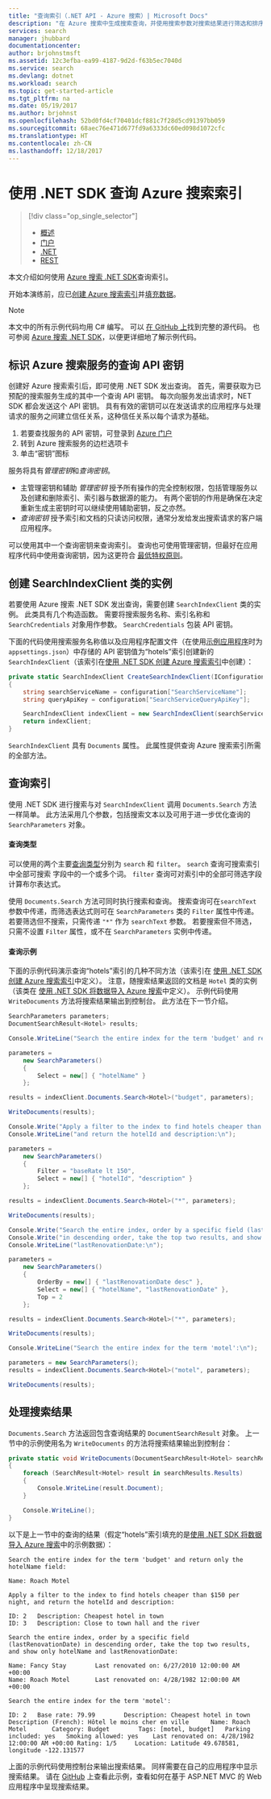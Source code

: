 ```yaml
---
title: "查询索引（.NET API - Azure 搜索）| Microsoft Docs"
description: "在 Azure 搜索中生成搜索查询，并使用搜索参数对搜索结果进行筛选和排序。"
services: search
manager: jhubbard
documentationcenter: 
author: brjohnstmsft
ms.assetid: 12c3efba-ea99-4187-9d2d-f63b5ec7040d
ms.service: search
ms.devlang: dotnet
ms.workload: search
ms.topic: get-started-article
ms.tgt_pltfrm: na
ms.date: 05/19/2017
ms.author: brjohnst
ms.openlocfilehash: 52bd0fd4cf70401dcf881c7f28d5cd91397bb059
ms.sourcegitcommit: 68aec76e471d677fd9a6333dc60ed098d1072cfc
ms.translationtype: HT
ms.contentlocale: zh-CN
ms.lasthandoff: 12/18/2017
---
```

# <a name="query-your-azure-search-index-using-the-net-sdk"></a>使用 .NET SDK 查询 Azure 搜索索引
> [!div class="op_single_selector"]
> * [概述](search-query-overview.md)
> * [门户](search-explorer.md)
> * [.NET](search-query-dotnet.md)
> * [REST](search-query-rest-api.md)
> 
> 

本文介绍如何使用 [Azure 搜索 .NET SDK](https://aka.ms/search-sdk)查询索引。

开始本演练前，应已[创建 Azure 搜索索引](search-what-is-an-index.md)并[填充数据](search-what-is-data-import.md)。

> [!NOTE]
> 本文中的所有示例代码均用 C# 编写。 可以 [在 GitHub 上](http://aka.ms/search-dotnet-howto)找到完整的源代码。 也可参阅 [Azure 搜索 .NET SDK](search-howto-dotnet-sdk.md)，以便更详细地了解示例代码。

## <a name="identify-your-azure-search-services-query-api-key"></a>标识 Azure 搜索服务的查询 API 密钥
创建好 Azure 搜索索引后，即可使用 .NET SDK 发出查询。 首先，需要获取为已预配的搜索服务生成的其中一个查询 API 密钥。 每次向服务发出请求时，NET SDK 都会发送这个 API 密钥。 具有有效的密钥可以在发送请求的应用程序与处理请求的服务之间建立信任关系，这种信任关系以每个请求为基础。

1. 若要查找服务的 API 密钥，可登录到 [Azure 门户](https://portal.azure.com/)
2. 转到 Azure 搜索服务的边栏选项卡
3. 单击“密钥”图标

服务将具有*管理密钥*和*查询密钥*。

* 主管理密钥和辅助 *管理密钥* 授予所有操作的完全控制权限，包括管理服务以及创建和删除索引、索引器与数据源的能力。 有两个密钥的作用是确保在决定重新生成主密钥时可以继续使用辅助密钥，反之亦然。
* *查询密钥* 授予索引和文档的只读访问权限，通常分发给发出搜索请求的客户端应用程序。

可以使用其中一个查询密钥来查询索引。 查询也可使用管理密钥，但最好在应用程序代码中使用查询密钥，因为这更符合 [最低特权原则](https://en.wikipedia.org/wiki/Principle_of_least_privilege)。

## <a name="create-an-instance-of-the-searchindexclient-class"></a>创建 SearchIndexClient 类的实例
若要使用 Azure 搜索 .NET SDK 发出查询，需要创建 `SearchIndexClient` 类的实例。 此类具有几个构造函数。 需要将搜索服务名称、索引名称和 `SearchCredentials` 对象用作参数。 `SearchCredentials` 包装 API 密钥。

下面的代码使用搜索服务名称值以及应用程序配置文件（在使用[示例应用程序](http://aka.ms/search-dotnet-howto)时为 `appsettings.json`）中存储的 API 密钥值为“hotels”索引创建新的 `SearchIndexClient`（该索引在[使用 .NET SDK 创建 Azure 搜索索引](search-create-index-dotnet.md)中创建）：

```csharp
private static SearchIndexClient CreateSearchIndexClient(IConfigurationRoot configuration)
{
    string searchServiceName = configuration["SearchServiceName"];
    string queryApiKey = configuration["SearchServiceQueryApiKey"];

    SearchIndexClient indexClient = new SearchIndexClient(searchServiceName, "hotels", new SearchCredentials(queryApiKey));
    return indexClient;
}
```

`SearchIndexClient` 具有 `Documents` 属性。 此属性提供查询 Azure 搜索索引所需的全部方法。

## <a name="query-your-index"></a>查询索引
使用 .NET SDK 进行搜索与对 `SearchIndexClient` 调用 `Documents.Search` 方法一样简单。 此方法采用几个参数，包括搜索文本以及可用于进一步优化查询的 `SearchParameters` 对象。

#### <a name="types-of-queries"></a>查询类型
可以使用的两个主要[查询类型](search-query-overview.md#types-of-queries)分别为 `search` 和 `filter`。 `search` 查询可搜索索引中全部可搜索 字段中的一个或多个词。 `filter` 查询可对索引中的全部可筛选字段计算布尔表达式。

使用 `Documents.Search` 方法可同时执行搜索和查询。 搜索查询可在`searchText` 参数中传递，而筛选表达式则可在 `SearchParameters` 类的 `Filter` 属性中传递。 若要筛选但不搜索，只需传递 `"*"` 作为 `searchText` 参数。 若要搜索但不筛选，只需不设置 `Filter` 属性，或不在 `SearchParameters` 实例中传递。

#### <a name="example-queries"></a>查询示例
下面的示例代码演示查询“hotels”索引的几种不同方法（该索引在 [使用 .NET SDK 创建 Azure 搜索索引](search-create-index-dotnet.md#DefineIndex)中定义）。 注意，随搜索结果返回的文档是 `Hotel` 类的实例（该类在 [使用 .NET SDK 将数据导入 Azure 搜索](search-import-data-dotnet.md#HotelClass)中定义）。 示例代码使用 `WriteDocuments` 方法将搜索结果输出到控制台。 此方法在下一节介绍。

```csharp
SearchParameters parameters;
DocumentSearchResult<Hotel> results;

Console.WriteLine("Search the entire index for the term 'budget' and return only the hotelName field:\n");

parameters =
    new SearchParameters()
    {
        Select = new[] { "hotelName" }
    };

results = indexClient.Documents.Search<Hotel>("budget", parameters);

WriteDocuments(results);

Console.Write("Apply a filter to the index to find hotels cheaper than $150 per night, ");
Console.WriteLine("and return the hotelId and description:\n");

parameters =
    new SearchParameters()
    {
        Filter = "baseRate lt 150",
        Select = new[] { "hotelId", "description" }
    };

results = indexClient.Documents.Search<Hotel>("*", parameters);

WriteDocuments(results);

Console.Write("Search the entire index, order by a specific field (lastRenovationDate) ");
Console.Write("in descending order, take the top two results, and show only hotelName and ");
Console.WriteLine("lastRenovationDate:\n");

parameters =
    new SearchParameters()
    {
        OrderBy = new[] { "lastRenovationDate desc" },
        Select = new[] { "hotelName", "lastRenovationDate" },
        Top = 2
    };

results = indexClient.Documents.Search<Hotel>("*", parameters);

WriteDocuments(results);

Console.WriteLine("Search the entire index for the term 'motel':\n");

parameters = new SearchParameters();
results = indexClient.Documents.Search<Hotel>("motel", parameters);

WriteDocuments(results);
```

## <a name="handle-search-results"></a>处理搜索结果
`Documents.Search` 方法返回包含查询结果的 `DocumentSearchResult` 对象。 上一节中的示例使用名为 `WriteDocuments` 的方法将搜索结果输出到控制台：

```csharp
private static void WriteDocuments(DocumentSearchResult<Hotel> searchResults)
{
    foreach (SearchResult<Hotel> result in searchResults.Results)
    {
        Console.WriteLine(result.Document);
    }

    Console.WriteLine();
}
```

以下是上一节中的查询的结果（假定“hotels”索引填充的是[使用 .NET SDK 将数据导入 Azure 搜索](search-import-data-dotnet.md)中的示例数据）：

```
Search the entire index for the term 'budget' and return only the hotelName field:

Name: Roach Motel

Apply a filter to the index to find hotels cheaper than $150 per night, and return the hotelId and description:

ID: 2   Description: Cheapest hotel in town
ID: 3   Description: Close to town hall and the river

Search the entire index, order by a specific field (lastRenovationDate) in descending order, take the top two results, and show only hotelName and lastRenovationDate:

Name: Fancy Stay        Last renovated on: 6/27/2010 12:00:00 AM +00:00
Name: Roach Motel       Last renovated on: 4/28/1982 12:00:00 AM +00:00

Search the entire index for the term 'motel':

ID: 2   Base rate: 79.99        Description: Cheapest hotel in town     Description (French): Hôtel le moins cher en ville      Name: Roach Motel       Category: Budget        Tags: [motel, budget]   Parking included: yes   Smoking allowed: yes    Last renovated on: 4/28/1982 12:00:00 AM +00:00 Rating: 1/5     Location: Latitude 49.678581, longitude -122.131577
```

上面的示例代码使用控制台来输出搜索结果。 同样需要在自己的应用程序中显示搜索结果。 请在 [GitHub](https://github.com/Azure-Samples/search-dotnet-getting-started/tree/master/DotNetSample) 上查看此示例，查看如何在基于 ASP.NET MVC 的 Web 应用程序中呈现搜索结果。

